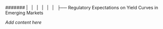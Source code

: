 ####### |   |   |   |   |   |   ├── Regulatory Expectations on Yield Curves in Emerging Markets

*Add content here*